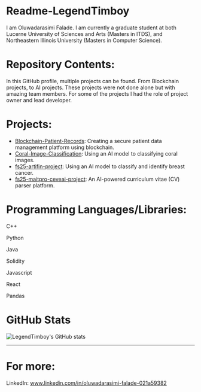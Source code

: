 # Readme-LegendTimboy
I am Oluwadarasimi Falade. I am currently a graduate student at both Lucerne University of Sciences and Arts (Masters in ITDS), and Northeastern Illinois University (Masters in Computer Science).

# Repository Contents:
In this GitHub profile, multiple projects can be found. From Blockchain projects, to AI projects. These projects were not done alone but with amazing team members. For some of the projects I had the role of project owner and lead developer.


# Projects:
- [Blockchain-Patient-Records](https://github.com/LegendTimboy/Blockchain-Patient-Records): Creating a secure patient data management platform using blockchain.
- [Coral-Image-Classification](https://github.com/LegendTimboy/Coral-Image-Classification): Using an AI model to classifying coral images.
- [fs25-artifin-project](https://github.com/LegendTimboy/fs25-artifin-project): Using an AI model to classify and identify breast cancer.
- [fs25-maitpro-ceveai-project](https://github.com/LegendTimboy/fs25-maitpro-ceveai-project): An AI-powered curriculum vitae (CV) parser platform.

# Programming Languages/Libraries:
C++

Python

Java

Solidity

Javascript

React

Pandas
 
# GitHub Stats

![LegendTimboy's GitHub stats](https://github-readme-stats.vercel.app/api?username=LegendTimboy&show_icons=true&theme=radical)

---

# For more:
LinkedIn: www.linkedin.com/in/oluwadarasimi-falade-021a59382
